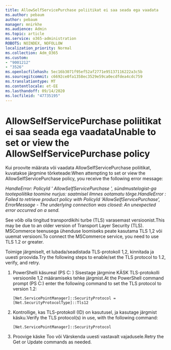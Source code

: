 ```yaml
---
title: AllowSelfServicePurchase poliitikat ei saa seada ega vaadata
ms.author: pebaum
author: pebaum
manager: mnirkhe
ms.audience: Admin
ms.topic: article
ms.service: o365-administration
ROBOTS: NOINDEX, NOFOLLOW
localization_priority: Normal
ms.collection: Adm_O365
ms.custom:
- "9001212"
- "3526"
ms.openlocfilehash: 5ec16b3071f95ef52af2771e95137116222a3c5b
ms.sourcegitcommit: c6692ce0fa1358ec3529e59ca0ecdfdea4cdc759
ms.translationtype: MT
ms.contentlocale: et-EE
ms.lasthandoff: 09/14/2020
ms.locfileid: "47735195"
---
```

# <a name="unable-to-set-or-view-the-allowselfservicepurchase-policy"></a><span data-ttu-id="0a7ce-102">AllowSelfServicePurchase poliitikat ei saa seada ega vaadata</span><span class="sxs-lookup"><span data-stu-id="0a7ce-102">Unable to set or view the AllowSelfServicePurchase policy</span></span>

<span data-ttu-id="0a7ce-103">Kui proovite määrata või vaadata AllowSelfServicePurchase poliitikat, kuvatakse järgmine tõrketeade:</span><span class="sxs-lookup"><span data-stu-id="0a7ce-103">When attempting to set or view the AllowSelfServicePurchase policy, you receive the following error message:</span></span>

<span data-ttu-id="0a7ce-104">*HandleError: PolicyId ' AllowSelfServicePurchase ', sündmustelogist-ga tootepoliitika toomine nurjus: saatmisel ilmnes ootamatu tõrge.*</span><span class="sxs-lookup"><span data-stu-id="0a7ce-104">*HandleError : Failed to retrieve product policy with PolicyId 'AllowSelfServicePurchase', ErrorMessage - The underlying connection was closed: An unexpected error occurred on a send.*</span></span>

<span data-ttu-id="0a7ce-105">See võib olla tingitud transpordikihi turbe (TLS) varasemast versioonist.</span><span class="sxs-lookup"><span data-stu-id="0a7ce-105">This may be due to an older version of Transport Layer Security (TLS).</span></span> <span data-ttu-id="0a7ce-106">MSCommerce teenusega ühenduse loomiseks peate kasutama TLS 1,2 või uuemat versiooni.</span><span class="sxs-lookup"><span data-stu-id="0a7ce-106">To connect the MSCommerce service, you need to use TLS 1.2 or greater.</span></span>  

<span data-ttu-id="0a7ce-107">Toimige järgmiselt, et lubada/seadistada TLS-protokoll 1,2, kinnitada ja uuesti proovida.</span><span class="sxs-lookup"><span data-stu-id="0a7ce-107">Try the following steps to enable/set the TLS protocol to 1.2, verify, and retry.</span></span>
 1. <span data-ttu-id="0a7ce-108">PowerShelli käsureal (PS C: \) Sisestage järgmine KÄSK TLS-protokolli versioonile 1,2 määramiseks tehke järgmist.</span><span class="sxs-lookup"><span data-stu-id="0a7ce-108">At the PowerShell command prompt (PS C:\) enter the following command to set the TLS protocol to version 1.2:</span></span>

    `[Net.ServicePointManager]::SecurityProtocol = [Net.SecurityProtocolType]::Tls12`

2. <span data-ttu-id="0a7ce-109">Kontrollige, kas TLS-protokoll (ID) on kasutusel, ja kasutage järgmist käsku.</span><span class="sxs-lookup"><span data-stu-id="0a7ce-109">Verify the TLS protocol(s) in use, with the following command:</span></span>

    `[Net.ServicePointManager]::SecurityProtocol` 

3. <span data-ttu-id="0a7ce-110">Proovige käske Too või Värskenda uuesti vastavalt vajadusele.</span><span class="sxs-lookup"><span data-stu-id="0a7ce-110">Retry the Get or Update commands as needed.</span></span>

